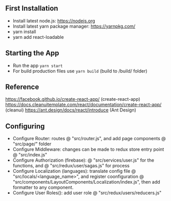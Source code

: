 ## First Installation

* Install latest node.js: https://nodejs.org​
* Install latest yarn package manager: https://yarnpkg.com/​
* yarn install
* yarn add react-loadable

## Starting the App
* Run the app `yarn start`
* For build production files use `yarn build` (build to /build/ folder)

## Reference
https://facebook.github.io/create-react-app/ (create-react-app)
https://docs.cleanuitemplate.com/react/documentation/create-react-app/ (cleanui)
https://ant.design/docs/react/introduce (Ant Design)

## Configuring 
* Configure Router: routes @ "src/router.js", and add page components @ "src/page/<name of route>" folder
* Configure Middleware: changes can be made to redux store entry point @ "src/index.js"
* Configure Authorization (firebase): @ "src/services/user.js" for the functions, and @ "src/redux/user/sagas.js" for process
* Configure Localization (languages): translate config file @ "src/locals/<language_name>", and register coonfiguration @ "src/components/LayoutComponents/Localization/index.js", then add formatter to any component. 
* Configure User Roles(<Authorize />): add user role @ "src/redux/users/reducers.js"
  
  
